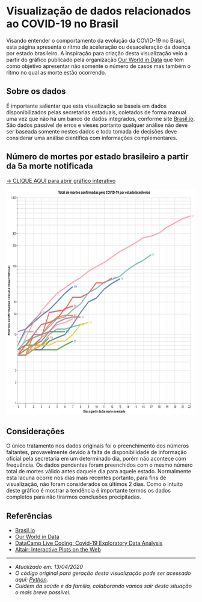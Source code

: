 # Visualização de dados relacionados ao COVID-19 no Brasil
Visando entender o comportamento da evolução da COVID-19 no Brasil, esta página apresenta o ritmo de aceleração ou desaceleração da doença por estado brasileiro. A inspiração para criação desta visualização veio a partir do gráfico publicado pela organização <a target="_blank" rel="noopener noreferrer" href="https://ourworldindata.org/grapher/covid-confirmed-deaths-since-5th-death">Our World in Data</a> que tem como objetivo apresentar não somente o número de casos mas também o ritmo no qual as morte estão ocorrendo.

## Sobre os dados 
É importante salientar que esta visualização se baseia em dados disponibilizados pelas secretarias estaduais, coletados de forma manual uma vez que não há um banco de dados integrados, conforme site <a target="_blank" rel="noopener noreferrer" href="https://brasil.io/dataset/covid19/caso">Brasil.io</a>. São dados passível de erros e vieses portanto qualquer análise não deve ser baseada somente nestes dados e toda tomada de decisões deve considerar uma análise científica com informações complementares.

## Número de mortes por estado brasileiro a partir da 5a morte notificada

<div id="vis"></div>
  <script>
    (function(vegaEmbed) {
      var spec = {"config": {"view": {"continuousWidth": 400, "continuousHeight": 300}}, "layer": [{"mark": {"type": "line", "opacity": 0.7, "strokeWidth": 4}, "encoding": {"color": {"condition": {"type": "nominal", "field": "state", "selection": "selector001"}, "value": "lightgray"}, "tooltip": [{"type": "nominal", "field": "state"}, {"type": "nominal", "field": "Date", "timeUnit": "yearmonthdate"}, {"type": "nominal", "field": "Deaths"}], "x": {"type": "quantitative", "field": "Day"}, "y": {"type": "quantitative", "field": "Deaths", "scale": {"type": "log"}}}, "height": 650, "selection": {"selector001": {"type": "single", "fields": ["state"]}}, "title": "Total de mortes confirmadas pelo COVID-19 por estado brasileiros", "width": 800}, {"mark": {"type": "line", "opacity": 0.7, "strokeWidth": 4}, "encoding": {"color": {"type": "nominal", "field": "state"}, "opacity": {"value": 0.5}, "x": {"type": "quantitative", "field": "Day"}, "y": {"type": "quantitative", "field": "Deaths", "scale": {"type": "log"}}}, "height": 650, "title": "Total de mortes confirmadas pelo COVID-19 por estado brasileiros", "transform": [{"filter": {"selection": "selector001"}}], "width": 800}, {"mark": {"type": "text", "align": "left", "dx": 5, "size": 10}, "encoding": {"color": {"type": "nominal", "field": "state", "legend": null}, "text": {"type": "nominal", "field": "state"}, "x": {"type": "quantitative", "aggregate": "max", "axis": {"title": "Dias a partir da 5a morte no estado"}, "field": "Day"}, "y": {"type": "quantitative", "aggregate": {"argmax": "Day"}, "axis": {"title": "Mortes confirmadas (escala logar\u00edtmica)"}, "field": "Deaths"}}, "height": 650, "title": "Total de mortes confirmadas pelo COVID-19 por estado brasileiros", "transform": [{"filter": {"selection": "selector001"}}], "width": 800}], "data": {"name": "data-a67d6f0f4c588450ec21228ccb226684"}, "$schema": "https://vega.github.io/schema/vega-lite/v4.8.1.json", "datasets": {"data-a67d6f0f4c588450ec21228ccb226684": [{"Day": 0, "state": "AM", "Deaths": 7.0, "Date": "2020-04-03T00:00:00"}, {"Day": 1, "state": "AM", "Deaths": 12.0, "Date": "2020-04-04T00:00:00"}, {"Day": 2, "state": "AM", "Deaths": 15.0, "Date": "2020-04-05T00:00:00"}, {"Day": 3, "state": "AM", "Deaths": 19.0, "Date": "2020-04-06T00:00:00"}, {"Day": 4, "state": "AM", "Deaths": 23.0, "Date": "2020-04-07T00:00:00"}, {"Day": 5, "state": "AM", "Deaths": 30.0, "Date": "2020-04-08T00:00:00"}, {"Day": 6, "state": "AM", "Deaths": 40.0, "Date": "2020-04-09T00:00:00"}, {"Day": 7, "state": "AM", "Deaths": 50.0, "Date": "2020-04-10T00:00:00"}, {"Day": 8, "state": "AM", "Deaths": 53.0, "Date": "2020-04-11T00:00:00"}, {"Day": 0, "state": "AP", "Deaths": 5.0, "Date": "2020-04-11T00:00:00"}, {"Day": 0, "state": "BA", "Deaths": 6.0, "Date": "2020-04-03T00:00:00"}, {"Day": 1, "state": "BA", "Deaths": 7.0, "Date": "2020-04-04T00:00:00"}, {"Day": 2, "state": "BA", "Deaths": 9.0, "Date": "2020-04-05T00:00:00"}, {"Day": 3, "state": "BA", "Deaths": 10.0, "Date": "2020-04-06T00:00:00"}, {"Day": 4, "state": "BA", "Deaths": 14.0, "Date": "2020-04-07T00:00:00"}, {"Day": 5, "state": "BA", "Deaths": 18.0, "Date": "2020-04-08T00:00:00"}, {"Day": 6, "state": "BA", "Deaths": 19.0, "Date": "2020-04-09T00:00:00"}, {"Day": 7, "state": "BA", "Deaths": 19.0, "Date": "2020-04-10T00:00:00"}, {"Day": 8, "state": "BA", "Deaths": 21.0, "Date": "2020-04-11T00:00:00"}, {"Day": 0, "state": "CE", "Deaths": 5.0, "Date": "2020-03-29T00:00:00"}, {"Day": 1, "state": "CE", "Deaths": 5.0, "Date": "2020-03-30T00:00:00"}, {"Day": 2, "state": "CE", "Deaths": 7.0, "Date": "2020-03-31T00:00:00"}, {"Day": 3, "state": "CE", "Deaths": 9.0, "Date": "2020-04-01T00:00:00"}, {"Day": 4, "state": "CE", "Deaths": 21.0, "Date": "2020-04-02T00:00:00"}, {"Day": 5, "state": "CE", "Deaths": 22.0, "Date": "2020-04-03T00:00:00"}, {"Day": 6, "state": "CE", "Deaths": 23.0, "Date": "2020-04-04T00:00:00"}, {"Day": 7, "state": "CE", "Deaths": 35.0, "Date": "2020-04-05T00:00:00"}, {"Day": 8, "state": "CE", "Deaths": 35.0, "Date": "2020-04-06T00:00:00"}, {"Day": 9, "state": "CE", "Deaths": 40.0, "Date": "2020-04-07T00:00:00"}, {"Day": 10, "state": "CE", "Deaths": 57.0, "Date": "2020-04-08T00:00:00"}, {"Day": 11, "state": "CE", "Deaths": 57.0, "Date": "2020-04-09T00:00:00"}, {"Day": 12, "state": "CE", "Deaths": 67.0, "Date": "2020-04-10T00:00:00"}, {"Day": 13, "state": "CE", "Deaths": 74.0, "Date": "2020-04-11T00:00:00"}, {"Day": 0, "state": "DF", "Deaths": 5.0, "Date": "2020-04-02T00:00:00"}, {"Day": 1, "state": "DF", "Deaths": 6.0, "Date": "2020-04-03T00:00:00"}, {"Day": 2, "state": "DF", "Deaths": 7.0, "Date": "2020-04-04T00:00:00"}, {"Day": 3, "state": "DF", "Deaths": 7.0, "Date": "2020-04-05T00:00:00"}, {"Day": 4, "state": "DF", "Deaths": 10.0, "Date": "2020-04-06T00:00:00"}, {"Day": 5, "state": "DF", "Deaths": 12.0, "Date": "2020-04-07T00:00:00"}, {"Day": 6, "state": "DF", "Deaths": 12.0, "Date": "2020-04-08T00:00:00"}, {"Day": 7, "state": "DF", "Deaths": 13.0, "Date": "2020-04-09T00:00:00"}, {"Day": 8, "state": "DF", "Deaths": 14.0, "Date": "2020-04-10T00:00:00"}, {"Day": 9, "state": "DF", "Deaths": 14.0, "Date": "2020-04-11T00:00:00"}, {"Day": 0, "state": "ES", "Deaths": 5.0, "Date": "2020-04-03T00:00:00"}, {"Day": 1, "state": "ES", "Deaths": 6.0, "Date": "2020-04-04T00:00:00"}, {"Day": 2, "state": "ES", "Deaths": 6.0, "Date": "2020-04-05T00:00:00"}, {"Day": 3, "state": "ES", "Deaths": 6.0, "Date": "2020-04-06T00:00:00"}, {"Day": 4, "state": "ES", "Deaths": 6.0, "Date": "2020-04-07T00:00:00"}, {"Day": 5, "state": "ES", "Deaths": 6.0, "Date": "2020-04-08T00:00:00"}, {"Day": 6, "state": "ES", "Deaths": 7.0, "Date": "2020-04-09T00:00:00"}, {"Day": 7, "state": "ES", "Deaths": 8.0, "Date": "2020-04-10T00:00:00"}, {"Day": 8, "state": "ES", "Deaths": 9.0, "Date": "2020-04-11T00:00:00"}, {"Day": 0, "state": "GO", "Deaths": 5.0, "Date": "2020-04-06T00:00:00"}, {"Day": 1, "state": "GO", "Deaths": 5.0, "Date": "2020-04-07T00:00:00"}, {"Day": 2, "state": "GO", "Deaths": 7.0, "Date": "2020-04-08T00:00:00"}, {"Day": 3, "state": "GO", "Deaths": 7.0, "Date": "2020-04-09T00:00:00"}, {"Day": 4, "state": "GO", "Deaths": 8.0, "Date": "2020-04-10T00:00:00"}, {"Day": 5, "state": "GO", "Deaths": 10.0, "Date": "2020-04-11T00:00:00"}, {"Day": 0, "state": "MA", "Deaths": 11.0, "Date": "2020-04-07T00:00:00"}, {"Day": 1, "state": "MA", "Deaths": 12.0, "Date": "2020-04-08T00:00:00"}, {"Day": 2, "state": "MA", "Deaths": 16.0, "Date": "2020-04-09T00:00:00"}, {"Day": 3, "state": "MA", "Deaths": 21.0, "Date": "2020-04-10T00:00:00"}, {"Day": 4, "state": "MA", "Deaths": 24.0, "Date": "2020-04-11T00:00:00"}, {"Day": 0, "state": "MG", "Deaths": 6.0, "Date": "2020-04-03T00:00:00"}, {"Day": 1, "state": "MG", "Deaths": 6.0, "Date": "2020-04-04T00:00:00"}, {"Day": 2, "state": "MG", "Deaths": 6.0, "Date": "2020-04-05T00:00:00"}, {"Day": 3, "state": "MG", "Deaths": 9.0, "Date": "2020-04-06T00:00:00"}, {"Day": 4, "state": "MG", "Deaths": 11.0, "Date": "2020-04-07T00:00:00"}, {"Day": 5, "state": "MG", "Deaths": 14.0, "Date": "2020-04-08T00:00:00"}, {"Day": 6, "state": "MG", "Deaths": 15.0, "Date": "2020-04-09T00:00:00"}, {"Day": 7, "state": "MG", "Deaths": 17.0, "Date": "2020-04-10T00:00:00"}, {"Day": 8, "state": "MG", "Deaths": 17.0, "Date": "2020-04-11T00:00:00"}, {"Day": 0, "state": "PA", "Deaths": 5.0, "Date": "2020-04-06T00:00:00"}, {"Day": 1, "state": "PA", "Deaths": 5.0, "Date": "2020-04-07T00:00:00"}, {"Day": 2, "state": "PA", "Deaths": 6.0, "Date": "2020-04-08T00:00:00"}, {"Day": 3, "state": "PA", "Deaths": 7.0, "Date": "2020-04-09T00:00:00"}, {"Day": 4, "state": "PA", "Deaths": 9.0, "Date": "2020-04-10T00:00:00"}, {"Day": 5, "state": "PA", "Deaths": 11.0, "Date": "2020-04-11T00:00:00"}, {"Day": 0, "state": "PB", "Deaths": 7.0, "Date": "2020-04-08T00:00:00"}, {"Day": 1, "state": "PB", "Deaths": 11.0, "Date": "2020-04-09T00:00:00"}, {"Day": 2, "state": "PB", "Deaths": 11.0, "Date": "2020-04-10T00:00:00"}, {"Day": 3, "state": "PB", "Deaths": 13.0, "Date": "2020-04-11T00:00:00"}, {"Day": 0, "state": "PE", "Deaths": 5.0, "Date": "2020-03-28T00:00:00"}, {"Day": 1, "state": "PE", "Deaths": 5.0, "Date": "2020-03-29T00:00:00"}, {"Day": 2, "state": "PE", "Deaths": 6.0, "Date": "2020-03-30T00:00:00"}, {"Day": 3, "state": "PE", "Deaths": 6.0, "Date": "2020-03-31T00:00:00"}, {"Day": 4, "state": "PE", "Deaths": 8.0, "Date": "2020-04-01T00:00:00"}, {"Day": 5, "state": "PE", "Deaths": 9.0, "Date": "2020-04-02T00:00:00"}, {"Day": 6, "state": "PE", "Deaths": 10.0, "Date": "2020-04-03T00:00:00"}, {"Day": 7, "state": "PE", "Deaths": 14.0, "Date": "2020-04-04T00:00:00"}, {"Day": 8, "state": "PE", "Deaths": 21.0, "Date": "2020-04-05T00:00:00"}, {"Day": 9, "state": "PE", "Deaths": 30.0, "Date": "2020-04-06T00:00:00"}, {"Day": 10, "state": "PE", "Deaths": 34.0, "Date": "2020-04-07T00:00:00"}, {"Day": 11, "state": "PE", "Deaths": 46.0, "Date": "2020-04-08T00:00:00"}, {"Day": 12, "state": "PE", "Deaths": 56.0, "Date": "2020-04-09T00:00:00"}, {"Day": 13, "state": "PE", "Deaths": 65.0, "Date": "2020-04-10T00:00:00"}, {"Day": 14, "state": "PE", "Deaths": 72.0, "Date": "2020-04-11T00:00:00"}, {"Day": 0, "state": "PI", "Deaths": 5.0, "Date": "2020-04-07T00:00:00"}, {"Day": 1, "state": "PI", "Deaths": 6.0, "Date": "2020-04-08T00:00:00"}, {"Day": 2, "state": "PI", "Deaths": 7.0, "Date": "2020-04-09T00:00:00"}, {"Day": 3, "state": "PI", "Deaths": 7.0, "Date": "2020-04-10T00:00:00"}, {"Day": 4, "state": "PI", "Deaths": 7.0, "Date": "2020-04-11T00:00:00"}, {"Day": 0, "state": "PR", "Deaths": 5.0, "Date": "2020-04-03T00:00:00"}, {"Day": 1, "state": "PR", "Deaths": 7.0, "Date": "2020-04-04T00:00:00"}, {"Day": 2, "state": "PR", "Deaths": 10.0, "Date": "2020-04-05T00:00:00"}, {"Day": 3, "state": "PR", "Deaths": 14.0, "Date": "2020-04-06T00:00:00"}, {"Day": 4, "state": "PR", "Deaths": 15.0, "Date": "2020-04-07T00:00:00"}, {"Day": 5, "state": "PR", "Deaths": 17.0, "Date": "2020-04-08T00:00:00"}, {"Day": 6, "state": "PR", "Deaths": 24.0, "Date": "2020-04-09T00:00:00"}, {"Day": 7, "state": "PR", "Deaths": 26.0, "Date": "2020-04-10T00:00:00"}, {"Day": 8, "state": "PR", "Deaths": 27.0, "Date": "2020-04-11T00:00:00"}, {"Day": 0, "state": "RJ", "Deaths": 6.0, "Date": "2020-03-24T00:00:00"}, {"Day": 1, "state": "RJ", "Deaths": 8.0, "Date": "2020-03-25T00:00:00"}, {"Day": 2, "state": "RJ", "Deaths": 9.0, "Date": "2020-03-26T00:00:00"}, {"Day": 3, "state": "RJ", "Deaths": 10.0, "Date": "2020-03-27T00:00:00"}, {"Day": 4, "state": "RJ", "Deaths": 13.0, "Date": "2020-03-28T00:00:00"}, {"Day": 5, "state": "RJ", "Deaths": 17.0, "Date": "2020-03-29T00:00:00"}, {"Day": 6, "state": "RJ", "Deaths": 18.0, "Date": "2020-03-30T00:00:00"}, {"Day": 7, "state": "RJ", "Deaths": 23.0, "Date": "2020-03-31T00:00:00"}, {"Day": 8, "state": "RJ", "Deaths": 28.0, "Date": "2020-04-01T00:00:00"}, {"Day": 9, "state": "RJ", "Deaths": 41.0, "Date": "2020-04-02T00:00:00"}, {"Day": 10, "state": "RJ", "Deaths": 47.0, "Date": "2020-04-03T00:00:00"}, {"Day": 11, "state": "RJ", "Deaths": 58.0, "Date": "2020-04-04T00:00:00"}, {"Day": 12, "state": "RJ", "Deaths": 64.0, "Date": "2020-04-05T00:00:00"}, {"Day": 13, "state": "RJ", "Deaths": 71.0, "Date": "2020-04-06T00:00:00"}, {"Day": 14, "state": "RJ", "Deaths": 89.0, "Date": "2020-04-07T00:00:00"}, {"Day": 15, "state": "RJ", "Deaths": 106.0, "Date": "2020-04-08T00:00:00"}, {"Day": 16, "state": "RJ", "Deaths": 122.0, "Date": "2020-04-09T00:00:00"}, {"Day": 17, "state": "RJ", "Deaths": 147.0, "Date": "2020-04-10T00:00:00"}, {"Day": 18, "state": "RJ", "Deaths": 155.0, "Date": "2020-04-11T00:00:00"}, {"Day": 0, "state": "RN", "Deaths": 6.0, "Date": "2020-04-04T00:00:00"}, {"Day": 1, "state": "RN", "Deaths": 7.0, "Date": "2020-04-05T00:00:00"}, {"Day": 2, "state": "RN", "Deaths": 7.0, "Date": "2020-04-06T00:00:00"}, {"Day": 3, "state": "RN", "Deaths": 8.0, "Date": "2020-04-07T00:00:00"}, {"Day": 4, "state": "RN", "Deaths": 11.0, "Date": "2020-04-08T00:00:00"}, {"Day": 5, "state": "RN", "Deaths": 11.0, "Date": "2020-04-09T00:00:00"}, {"Day": 6, "state": "RN", "Deaths": 11.0, "Date": "2020-04-10T00:00:00"}, {"Day": 7, "state": "RN", "Deaths": 13.0, "Date": "2020-04-11T00:00:00"}, {"Day": 0, "state": "RS", "Deaths": 5.0, "Date": "2020-04-01T00:00:00"}, {"Day": 1, "state": "RS", "Deaths": 5.0, "Date": "2020-04-02T00:00:00"}, {"Day": 2, "state": "RS", "Deaths": 6.0, "Date": "2020-04-03T00:00:00"}, {"Day": 3, "state": "RS", "Deaths": 7.0, "Date": "2020-04-04T00:00:00"}, {"Day": 4, "state": "RS", "Deaths": 7.0, "Date": "2020-04-05T00:00:00"}, {"Day": 5, "state": "RS", "Deaths": 8.0, "Date": "2020-04-06T00:00:00"}, {"Day": 6, "state": "RS", "Deaths": 8.0, "Date": "2020-04-07T00:00:00"}, {"Day": 7, "state": "RS", "Deaths": 10.0, "Date": "2020-04-08T00:00:00"}, {"Day": 8, "state": "RS", "Deaths": 14.0, "Date": "2020-04-09T00:00:00"}, {"Day": 9, "state": "RS", "Deaths": 15.0, "Date": "2020-04-10T00:00:00"}, {"Day": 10, "state": "RS", "Deaths": 16.0, "Date": "2020-04-11T00:00:00"}, {"Day": 0, "state": "SC", "Deaths": 5.0, "Date": "2020-04-02T00:00:00"}, {"Day": 1, "state": "SC", "Deaths": 5.0, "Date": "2020-04-03T00:00:00"}, {"Day": 2, "state": "SC", "Deaths": 10.0, "Date": "2020-04-04T00:00:00"}, {"Day": 3, "state": "SC", "Deaths": 10.0, "Date": "2020-04-05T00:00:00"}, {"Day": 4, "state": "SC", "Deaths": 11.0, "Date": "2020-04-06T00:00:00"}, {"Day": 5, "state": "SC", "Deaths": 15.0, "Date": "2020-04-07T00:00:00"}, {"Day": 6, "state": "SC", "Deaths": 17.0, "Date": "2020-04-08T00:00:00"}, {"Day": 7, "state": "SC", "Deaths": 18.0, "Date": "2020-04-09T00:00:00"}, {"Day": 8, "state": "SC", "Deaths": 18.0, "Date": "2020-04-10T00:00:00"}, {"Day": 9, "state": "SC", "Deaths": 21.0, "Date": "2020-04-11T00:00:00"}, {"Day": 0, "state": "SP", "Deaths": 5.0, "Date": "2020-03-19T00:00:00"}, {"Day": 1, "state": "SP", "Deaths": 9.0, "Date": "2020-03-20T00:00:00"}, {"Day": 2, "state": "SP", "Deaths": 15.0, "Date": "2020-03-21T00:00:00"}, {"Day": 3, "state": "SP", "Deaths": 22.0, "Date": "2020-03-22T00:00:00"}, {"Day": 4, "state": "SP", "Deaths": 30.0, "Date": "2020-03-23T00:00:00"}, {"Day": 5, "state": "SP", "Deaths": 40.0, "Date": "2020-03-24T00:00:00"}, {"Day": 6, "state": "SP", "Deaths": 48.0, "Date": "2020-03-25T00:00:00"}, {"Day": 7, "state": "SP", "Deaths": 58.0, "Date": "2020-03-26T00:00:00"}, {"Day": 8, "state": "SP", "Deaths": 68.0, "Date": "2020-03-27T00:00:00"}, {"Day": 9, "state": "SP", "Deaths": 84.0, "Date": "2020-03-28T00:00:00"}, {"Day": 10, "state": "SP", "Deaths": 98.0, "Date": "2020-03-29T00:00:00"}, {"Day": 11, "state": "SP", "Deaths": 113.0, "Date": "2020-03-30T00:00:00"}, {"Day": 12, "state": "SP", "Deaths": 136.0, "Date": "2020-03-31T00:00:00"}, {"Day": 13, "state": "SP", "Deaths": 164.0, "Date": "2020-04-01T00:00:00"}, {"Day": 14, "state": "SP", "Deaths": 188.0, "Date": "2020-04-02T00:00:00"}, {"Day": 15, "state": "SP", "Deaths": 219.0, "Date": "2020-04-03T00:00:00"}, {"Day": 16, "state": "SP", "Deaths": 260.0, "Date": "2020-04-04T00:00:00"}, {"Day": 17, "state": "SP", "Deaths": 275.0, "Date": "2020-04-05T00:00:00"}, {"Day": 18, "state": "SP", "Deaths": 304.0, "Date": "2020-04-06T00:00:00"}, {"Day": 19, "state": "SP", "Deaths": 371.0, "Date": "2020-04-07T00:00:00"}, {"Day": 20, "state": "SP", "Deaths": 428.0, "Date": "2020-04-08T00:00:00"}, {"Day": 21, "state": "SP", "Deaths": 496.0, "Date": "2020-04-09T00:00:00"}, {"Day": 22, "state": "SP", "Deaths": 540.0, "Date": "2020-04-10T00:00:00"}, {"Day": 23, "state": "SP", "Deaths": 560.0, "Date": "2020-04-11T00:00:00"}]}};
      var embedOpt = {"mode": "vega-lite"};

      function showError(el, error){
          el.innerHTML = ('<div class="error" style="color:red;">'
                          + '<p>JavaScript Error: ' + error.message + '</p>'
                          + "<p>This usually means there's a typo in your chart specification. "
                          + "See the javascript console for the full traceback.</p>"
                          + '</div>');
          throw error;
      }
      const el = document.getElementById('vis');
      vegaEmbed("#vis", spec, embedOpt)
        .catch(error => showError(el, error));
    })(vegaEmbed);

  </script>



<a target="_blank" rel="noopener noreferrer" href="https://vega.github.io/editor/#/url/vega-lite/N4KABGBEDGD2B2AzAlgc0gLjMSA3ZApgO6bYwIAuy8ArrDQM4DqyAJhQBakAsADLwBooceFVr0GACQJoOFUgGZ+AX2UDwUADYBDAJ4EATqQDaGiKAiWoAW20GA1qRwVdABwKlIm6h6GRYrtrQyC6kvAB0AOx+DBQGsPYELOxcWNxqZpaQBPBwrNToWBZWWXCasEZFmSXCCPlUCE7VNVAu7p7wsNbU2pqQ6i0lkCgEmqyesdoUvs01kAyjBNAN8BOLyxX8AGyQs5YZgxB4vTQeWF6yFKgGeruDBy2QFLCwmlSuJnvmT25nUJ3deC9fpQEZjCYUKYeB6DZy-DpdHp9Pxg8bnAAiUJBT2Q1gIAFV4CFPPo7NZKBxWFiYS04e1zgCkdjUZ50QQphwGJBlHsALoDR4ADycP3pUAAjjRtKIQlNkLhfKDCOCMbcaVZILomodWvDzpLpVRIVQFf0vkrRmioGyOVyBYN5tBen86X8vLB0Dz7s11VAODJUHJSFsAKyCZrzdYrEULTRLZ4GbYitpuhgFOPM5WsLlYYzzY0eXmqe1ZI0Z84AFVgkM0YFYBDA5IM0wYYBEKAMtiprfc5TAAGEAPIANQAkuiALQARgAnGBXBUwARJqxYGAAEY3NNx5DxO0RohsTikAAc-EyNOKGtsDmTeq0PmxASCIS1WAi0SgsXiiWSx7SvrZLksD5PAhTYHs5DlJUZApgigLAiiWYQtSJYas+wShEUxyaKcYThCGvpHMK2FwfqUoysa8qKsMyGqlqRFQG+EE6qKboGpRcqmmhQwshi7KcPurEME65awfe7qensXolIB-qXMGYY8TiFBiZAVY1nWDZNi2bYIB2XbaD2oxrkOY6TrO86LsukKrhuW7IDue5mnMcTSgwiAVNYJg4CgbyGDGUbII05yxvGmy8Dsqj8geR6pGAZ68BeJZXlkN6OKREnTIK8h+L0aCrOccaILlUCsCRYAhjEyAAF5-FOvCATkeQFNqjxlBUd5ipAjJAsiFoql+BbYnGqA5FatCaJojFPAQOVdW6vWIQNVr5qhkEValrkSRxRpcTMrHaKg1wEKgWLnLYwo8Rq2iCsgOawSEanosgRlgNo852FQBh1h9IYfTpDadEuK6wNy11ZHx1q3NJEOam1DpkRKFF7SaB2HJAR0nWd0winYqCXayaoQ0ct33cmT1ugAshUuntruhmtgAFMuokfeUZ0GAAtxQ3ROgAlOD5q0ZarICZydwtDJVhyQGQZYKG4auZTngab0WmNrTy56UgDPaN284mQOI7jtOc4Lj9Nn62um5GY5MjOcpbnwB5Xk+bR-kwTgYXLMFhVflGEVRcoMVzIeKSnueMsaKHZVTNoIpAninhUpCE7QOurAnls3CIDOrDQIgCgEAATAorBbIgvCsEorDcOuCjQEsJdTiGQtHAAJCJ-q2J4cgUK4DAYAA9MPCpneEqAhBwNDruEwXD93BC2GPp3aBO3jTGP3DhCe4RTuEABWDCNAKkCp0ZBAUA9qXn-H6eZ9nuf54XxdlxXVc19X9eN83refDUHAmJmKCCGudKAABBKm2IbSCVIJ+SAmJcbnBLrwVBE5eDcAwQoCs-AMB4P4O3EoQDbhYCnDEYa5woEwPFg9KcJc-BILdKg9BmCMHcFwbwfBXDCG+hIcxBhYDkGQOgYw2hpBW6MPAZAFhvB2EYJDJw7h3CiFWH4YoCh0jqFiNtBImcUjhEyLQXIthkUlEEN4Koyw6i0iaMMdo604isBlwMcw4x8jeCRHMTwyxfDEGkMqnYt0DjEFOLAEoVxnhZEeJPN4lRfjgHBiCZ4EJsCJZpFAf4wx0TTEzjibwniNiwAIMmPY0RjjdFYCUtDbJ7i2ENXyb4wp-iQHJPOAAIQgTQypYAtiRJQXUrBvAcEWPic0xJZC2lQE6d0uBWAEFMKiYM9hjSrHfAmWAQRa1DEzJ0XMsA+ialuNYUMxRoyCnNCKQoKZkBdkVP2Q1fpUAclDK2KshJATuA3LuaEnpU4vlHKWScjBXjzlNMuS00gVUhFuh+WkuhJ4nlGOBbwWJYK1lkA2X0mFng4VhNnEil5GC8noo+cxEplDpldL2eksABLAUDOBQ00l4yAmZNKW6fsABRWZtLoVZOOSYhQE4S4kp8WMiFGzyE4vONy3lD1+WLMZUKicSh3msoETcuVNKHoLOkTk4VCgpzqslQE65MqoDavubSw5AqgUmKGcallprmIAu2ZynlOrSAt0JcstBJrAGQqqVqz11qHoly2Uq55fqRniouYGrFIb5XevNXa5VHiOHOoTQEil0irW-P2QoRV+q-VnLjeC7NzFEUWsgPm+Fihi21JRW8rNxCg0HKTV6jJvqUWgvLRiopjya11rCSGPVTaHUYLRf2slEjpXus8COnpY6e2Tt4GK5R8a21Sq2RyxdoaC20q2OOwV8jmUzo1WEG56IABiybg0MujSikuAbt0BPnXujEd6u29NXR42Nm6K1vs1TW2997il-tMZmi9LqNGge-WG+BkHTmvrUe2t1n7rQIcPXQzJUbkVrpbTBytULr3YfrWQyNJbe2oese27FC6v3gfochqdtH1k5rI8x1N+GiXrvY5igJ1bGNYeY263jyzz2AYHe29llLIBcoAMrgcbae0xAGLEyalTcpT4GGMSZRdB6Ts7nE6eUz+-T1G11luM5erAqbMMKfM4hhWrGzGtrQxsjD8ndMWbc322zsGH0iac3ptz07AskdczW3zLmIOPoIx4jdmmTPxZC7FnDp5WNSZS3ZsAcnpEAHFBwqbc0RyLwGJE3OK6VhLfGAu5aC5s6rJWf0nvtTEgTVyWvgfa+m3JXX0M9Z-cJgzk6cs+K02ym5VNqVxanPOsbHiGuTdSx++Ts3mNUYnZ1jzdGNm7o23NzLZDLM7YG3tjjzEHNHfAz6urkneCDY2QVwxVNCthYeyijTq28vreke9z7aan1rqM41qLzWa2A78196zz2zUzY+z+21S3THlfB5V2xUOkfzcW1Z5b8PmL8sc9D+b4n8emIixjzzASGMk5xydulqmOsXeI5jtL9PmN9ZB2ep7l3BOtJrQABWOxRwJsOPHo9+01-7hiRe1eB4l0xK2JUQ8O9I+XMPFd8ap9LiHN2Nei7CdzpXQzkt6-Z95w34GUcU6wRN1X7PXtuiF+03r4XCdVeF27n9C23Pm8dzTkDIXXfMbx+d+3fO2dB6vcLg9Yvmf9eFSXXXgf9vvpuUL+Po7IPJ4D1umPpm49A9R4aqPFXC-hMz9nnpZ21OGqddH9Prrq-gdG3bjBjeK-N9I8X5HbmX386KXT+TWfmN4Y78Mz38zW++-JxHlZQ-23Ccc2Pn993telunx2vvcWIkS7R9vodIea+Fvn2poZKuC897IbLl3p-aXcDryzoZqfr9XYkeruXD+FXP-62bo-A3b-PTRPHnepcvanG-fLTPUcBXVHS-I-GAkvSfN-IDSvL-F3WAtrf3bfIAzA93A-SPbfZ3TwIXAAJTgMnx+zTw-0mWFwoOwMIMXyb1oMhxDwYPmwnwX14Bs0gNYLwNII4MZ3+TK23ytzlyELF0kSYM8W32J1H0kPxRNx123xHw10UJ6RLnPxf2JW31zQkLuz-zAKIKXxexuTIIAClkDztk8wcLdK879PBLC29c8RVeD7CoCMCnCrD+8D9k8pcaCBc4MQtnDfcuD68RUr80CoDxC3RQj5seMKdk9UCpsidzCfD5tlC6k89VD0jmN28bDVUICPDWD9C4iMjGcXE-DVUu8+CgisAV95N4jKiCiL9O9t9bVHNmixduBw82j-VTD30SDzhuiwluAsjvsj9HCRiKiE9WidDMEj8vCZi9NtD-8FFAC8i2s+iFiAj396i6VYjvC29bduCojUiJF5DpFRi-lIoPdBjmIpw1DDEbiHkI0cCHiJEyjji58JjxtijAiilhioAyCAA5aw-ouwwE9taYkE8ExgzfFFdw6Eg7cw+EuLP4yXXAtElwmQ841LI4kY9E4QnY9Y1FOQnE33Uk4w3Qz46LEI4kqQ6k03acAE-YoE8w5zRnUAlk3gWokog42EyAMgrkhPAfbfZYkE0UsJIw3k6g9k9tAQkY6UnpTEqDMQzkggxEuHOk8XEIlU-ZeYskvY6I1g54uIg02lI0mk2Q3U745U8fe4lgg4xo64y0uhNYm0-PU0g4zopo90y47LNkn0jkmtRTfsSg7gwfZ0wdG5cMyM-o+UkM9tSUyAeMsItzKEhUjZJUqAdMzgtzZE7Mz5OMiMqk0Q3Uq4wxfM4Qnk+rXIsMsszIp07vUo0s-Ij4mM5fds33a0lkh3YswXELRTIXBMlnYVWcRAsM0c3w7U7BEVYMi4ovYcmc+bOs7IkVfklEhHacu7bbCIiNDU3cn9ffOc4ZEVJMpcvUxzEc8DPgVwrQhslcu8vsg1NwvQuM1c7k18jckuE0q8106sr8sXLYH81hZPfEvLP06RW8kbT0pXZIo-YEtM4CsJGcMClVUVKYz8sPRIwotVXUljY8hI2Ut8o1TY4i4QnONzLcwciRQkvM1Cv5E8DCjxaM1swUqst0WCuLFuU4xMo-c0zwHiyorYcIhYrM5MqVe0xiu7SIdcpEo-QC7ipiwtTBCsrsqVaCoC8DBQSIZk+s3U1BHCn9bgFPFsuoopDfG81Sx-GcUiv1b0q894yihPe8pggc3xTIXkDQHkZQIAA/view">-> CLIQUE AQUI para abrir gráfico interativo</a>

<img 
    src="visualization.svg" 
    alt="Mortes por estado brasileiro"
    height="600"
    width="1000" />

## Considerações
O único tratamento nos dados originais foi o preenchimento dos números faltantes, provavelmente devido à falta de disponibilidade de informação oficial pela secretaria em um determinado dia, porém não acontece com frequência. Os dados pendentes foram preenchidos com o mesmo número total de mortes válido antes daquele dia para aquele estado. Normalmente esta lacuna ocorre nos dias mais recentes portanto, para fins de visualização, não foram considerados os últimos 2 dias. Como o intuito deste gráfico é mostrar a tendência é importante termos os dados completos para não tirarmos conclusões precipitadas.

## Referências

* <a target="_blank" rel="noopener noreferrer" href="https://brasil.io/dataset/covid19/caso">Brasil.io</a>
* <a target="_blank" rel="noopener noreferrer" href="https://ourworldindata.org/grapher/covid-confirmed-deaths-since-5th-death">Our World in Data</a>
* <a target="_blank" rel="noopener noreferrer" href="https://www.facebook.com/726282547396228/videos/861466570947781/">DataCamp Live Coding: Covid-19 Exploratory Data Analysis</a>
* <a target="_blank" rel="noopener noreferrer" href="https://matthewkudija.com/blog/2018/06/22/altair-interactive/">Altair: Interactive Plots on the Web</a>

---

- *Atualizado em: 13/04/2020*
- *O código original para geração desta visualização pode ser acessado aqui: <a target="_blank" rel="noopener noreferrer" href="https://github.com/fehann/COVID-19-Brazil/blob/master/covid19estadosbrasileiros.py">Python</a>.*
- *Cuidem da saúde e da familia, colaborando vamos sair desta situação o mais breve possível.*


<!---
Para atualizar o gráfico:
1) Google Colab - rodar o notebook
2) Salvar imagem em SVG e substituir no Github
3) Abrir no editor do Vega Lite e copiar link para Github
-->
